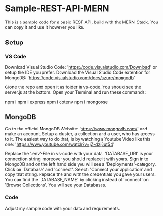# Sample-REST-API-MERN

This is a sample code for a basic REST-API, build with the MERN-Stack. 
You can copy it and use it however you like.

## Setup
### VS Code
Download Visual Studio Code: 'https://code.visualstudio.com/Download' or setup the IDE you prefer.
Download the Visual Studio Code extention for MongoDB: 'https://code.visualstudio.com/docs/azure/mongodb'

Clone the repo and open it as folder in vs-code. You should see the server.js at the bottom.
Open your Terminal and run these commands:

npm i
npm i express
npm i dotenv
npm i mongoose


## MongoDB
Go to the official MongoDB Website: 'https://www.mongodb.com/' and make an account.
Setup a cluster, a collection and a user, who has access to it. The easiest way to do that, is by watching a Youtube Video like this one:
'https://www.youtube.com/watch?v=jZ-dzj6ut54'

Replace the '.env'-File in vs-code with your data. 'DATABASE_URI' is your connection string, moreover you should replace it with yours.
Sign in to MongoDB and on the left hand side you will see a 'Deployments'-category. Click on 'Database' and 'connect'. 
Select: 'Connect your application' and copy that string. Replace the <username> and <password> with the credentials you gave your users.
You can find the 'DATABASE_NAME' by clicking instead of 'connect' on 'Browse Collections'. You will see your Databases.

### Code 
Adjust my sample code with your data and requirements.
